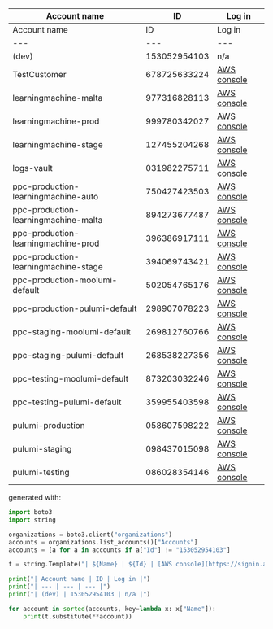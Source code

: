 | Account name | ID | Log in |
| --- | --- | --- |
| Account name | ID | Log in |
| --- | --- | --- |
| (dev) | 153052954103 | n/a |
| TestCustomer | 678725633224 | [AWS console](https://signin.aws.amazon.com/switchrole?roleName=OrganizationAccountAccessRole&account=678725633224&displayName=TestCustomer)
| learningmachine-malta | 977316828113 | [AWS console](https://signin.aws.amazon.com/switchrole?roleName=OrganizationAccountAccessRole&account=977316828113&displayName=learningmachine-malta)
| learningmachine-prod | 999780342027 | [AWS console](https://signin.aws.amazon.com/switchrole?roleName=OrganizationAccountAccessRole&account=999780342027&displayName=learningmachine-prod)
| learningmachine-stage | 127455204268 | [AWS console](https://signin.aws.amazon.com/switchrole?roleName=OrganizationAccountAccessRole&account=127455204268&displayName=learningmachine-stage)
| logs-vault | 031982275711 | [AWS console](https://signin.aws.amazon.com/switchrole?roleName=OrganizationAccountAccessRole&account=031982275711&displayName=logs-vault)
| ppc-production-learningmachine-auto | 750427423503 | [AWS console](https://signin.aws.amazon.com/switchrole?roleName=OrganizationAccountAccessRole&account=750427423503&displayName=ppc-production-learningmachine-auto)
| ppc-production-learningmachine-malta | 894273677487 | [AWS console](https://signin.aws.amazon.com/switchrole?roleName=OrganizationAccountAccessRole&account=894273677487&displayName=ppc-production-learningmachine-malta)
| ppc-production-learningmachine-prod | 396386917111 | [AWS console](https://signin.aws.amazon.com/switchrole?roleName=OrganizationAccountAccessRole&account=396386917111&displayName=ppc-production-learningmachine-prod)
| ppc-production-learningmachine-stage | 394069743421 | [AWS console](https://signin.aws.amazon.com/switchrole?roleName=OrganizationAccountAccessRole&account=394069743421&displayName=ppc-production-learningmachine-stage)
| ppc-production-moolumi-default | 502054765176 | [AWS console](https://signin.aws.amazon.com/switchrole?roleName=OrganizationAccountAccessRole&account=502054765176&displayName=ppc-production-moolumi-default)
| ppc-production-pulumi-default | 298907078223 | [AWS console](https://signin.aws.amazon.com/switchrole?roleName=OrganizationAccountAccessRole&account=298907078223&displayName=ppc-production-pulumi-default)
| ppc-staging-moolumi-default | 269812760766 | [AWS console](https://signin.aws.amazon.com/switchrole?roleName=OrganizationAccountAccessRole&account=269812760766&displayName=ppc-staging-moolumi-default)
| ppc-staging-pulumi-default | 268538227356 | [AWS console](https://signin.aws.amazon.com/switchrole?roleName=OrganizationAccountAccessRole&account=268538227356&displayName=ppc-staging-pulumi-default)
| ppc-testing-moolumi-default | 873203032246 | [AWS console](https://signin.aws.amazon.com/switchrole?roleName=OrganizationAccountAccessRole&account=873203032246&displayName=ppc-testing-moolumi-default)
| ppc-testing-pulumi-default | 359955403598 | [AWS console](https://signin.aws.amazon.com/switchrole?roleName=OrganizationAccountAccessRole&account=359955403598&displayName=ppc-testing-pulumi-default)
| pulumi-production | 058607598222 | [AWS console](https://signin.aws.amazon.com/switchrole?roleName=OrganizationAccountAccessRole&account=058607598222&displayName=pulumi-production)
| pulumi-staging | 098437015098 | [AWS console](https://signin.aws.amazon.com/switchrole?roleName=OrganizationAccountAccessRole&account=098437015098&displayName=pulumi-staging)
| pulumi-testing | 086028354146 | [AWS console](https://signin.aws.amazon.com/switchrole?roleName=OrganizationAccountAccessRole&account=086028354146&displayName=pulumi-testing)


generated with:
```python
import boto3
import string

organizations = boto3.client("organizations")
accounts = organizations.list_accounts()["Accounts"]
accounts = [a for a in accounts if a["Id"] != "153052954103"]

t = string.Template("| ${Name} | ${Id} | [AWS console](https://signin.aws.amazon.com/switchrole?roleName=OrganizationAccountAccessRole&account=${Id}&displayName=${Name})")

print("| Account name | ID | Log in |")
print("| --- | --- | --- |")
print("| (dev) | 153052954103 | n/a |")

for account in sorted(accounts, key=lambda x: x["Name"]):
    print(t.substitute(**account))
```